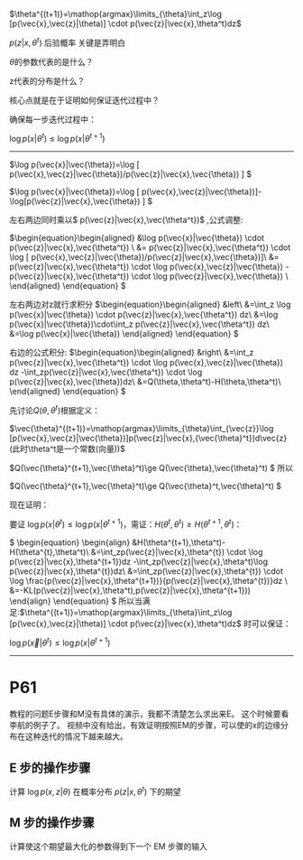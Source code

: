 $\theta^{(t+1)}=\mathop{argmax}\limits_{\theta}\int_z\log   [p(\vec{x},\vec{z}|\theta)] \cdot p(\vec{z}|\vec{x},\theta^t)dz$

$p(z|x,\theta^t)$ 后验概率
关键是弄明白

$\theta$的参数代表的是什么？

z代表的分布是什么？

核心点就是在于证明如何保证迭代过程中？

确保每一步迭代过程中：

$\log p(x|\theta^t)\le\log p(x|\theta^{t+1})$

---

$\log p(\vec{x}|\vec{\theta})=\log [ p(\vec{x},\vec{z}|\vec{\theta})/p(\vec{z}|\vec{x},\vec{\theta}) ] $

$\log p(\vec{x}|\vec{\theta})=\log [ p(\vec{x},\vec{z}|\vec{\theta})]-\log[p(\vec{z}|\vec{x},\vec{\theta}) ] $

左右两边同时乘以$ p(\vec{z}|\vec{x},\vec{\theta^t})$ ,公式调整:

$\begin{equation}\begin{aligned}
&\log p(\vec{x}|\vec{\theta}) \cdot  p(\vec{z}|\vec{x},\vec{\theta^t}) \\
&= p(\vec{z}|\vec{x},\vec{\theta^t}) \cdot \log [ p(\vec{x},\vec{z}|\vec{\theta})/p(\vec{z}|\vec{x},\vec{\theta})]\\
&= p(\vec{z}|\vec{x},\vec{\theta^t}) \cdot \log p(\vec{x},\vec{z}|\vec{\theta})  - p(\vec{z}|\vec{x},\vec{\theta^t}) \cdot \log p(\vec{z}|\vec{x},\vec{\theta}) \\
\end{aligned}
\end{equation}
$


左右两边对z就行求积分
$\begin{equation}\begin{aligned}
&left\\
&=\int_z \log p(\vec{x}|\vec{\theta}) \cdot  p(\vec{z}|\vec{x},\vec{\theta^t}) dz\\
&=\log p(\vec{x}|\vec{\theta})\cdot\int_z p(\vec{z}|\vec{x},\vec{\theta^t}) dz\\
&=\log p(\vec{x}|\vec{\theta}) 
\end{aligned}
\end{equation}
$

右边的公式积分:
$\begin{equation}\begin{aligned}
&right\\
&=\int_z   p(\vec{z}|\vec{x},\vec{\theta^t}) \cdot \log p(\vec{x},\vec{z}|\vec{\theta})  dz  -\int_zp(\vec{z}|\vec{x},\vec{\theta^t}) \cdot \log p(\vec{z}|\vec{x},\vec{\theta})dz\\
&=Q(\theta,\theta^t)-H(\theta,\theta^t)\\
\end{aligned}
\end{equation}
$

先讨论$Q(\theta,\theta^t)$根据定义：

$\vec{\theta}^{(t+1)}=\mathop{argmax}\limits_{\theta}\int_{\vec{z}}\log [p(\vec{x},\vec{z}|\vec{\theta})]p(\vec{z}|\vec{x},{\vec{\theta}^t})d\vec{z}   (此时\theta^t是一个常数(向量))$


$Q(\vec{\theta}^{t+1},\vec{\theta}^t)\ge Q(\vec{\theta},\vec{\theta}^t) $
所以



$Q(\vec{\theta}^{t+1},\vec{\theta}^t)\ge Q(\vec{\theta}^t,\vec{\theta}^t) $

现在证明：

要证 $\log p(x|\theta^t)\le\log p(x|\theta^{t+1})$，需证：$H(\theta^t,\theta^t)\ge H(\theta^{t+1},\theta^t)$：



$
\begin{equation}
\begin{align}
&H(\theta^{t+1},\theta^t)-H(\theta^{t},\theta^t)\\
&=\int_zp(\vec{z}|\vec{x},\theta^{t}) \cdot \log p(\vec{z}|\vec{x},\theta^{t+1})dz -\int_zp(\vec{z}|\vec{x},\theta^t)\log p(\vec{z}|\vec{x},\theta^{t})dz\\
&=\int_zp(\vec{z}|\vec{x},\theta^{t}) \cdot \log \frac{p(\vec{z}|\vec{x},\theta^{t+1})}{p(\vec{z}|\vec{x},\theta^{t})}dz \\
&=-KL(p(\vec{z}|\vec{x},\theta^t),p(\vec{z}|\vec{x},\theta^{t+1}))
\end{align}
\end{equation}
$
所以当满足:$\theta^{(t+1)}=\mathop{argmax}\limits_{\theta}\int_z\log   [p(\vec{x},\vec{z}|\theta)] \cdot p(\vec{z}|\vec{x},\theta^t)dz$ 时可以保证：

 $\log p(\vec{x}|\theta^t)\le\log p(x|\theta^{t+1})$

---

 # P61 
教程的问题E步骤和M没有具体的演示，我都不清楚怎么求出来E。
这个时候要看李航的例子了。
视频中没有给出，有效证明按照EM的步骤，可以使的x的边缘分布在这种迭代的情况下越来越大。
 ## E 步的操作步骤
计算 $\log p(x,z|\theta)$ 在概率分布 $p(z|x,\theta^t)$ 下的期望

 ## M 步的操作步骤

计算使这个期望最大化的参数得到下一个 EM 步骤的输入
